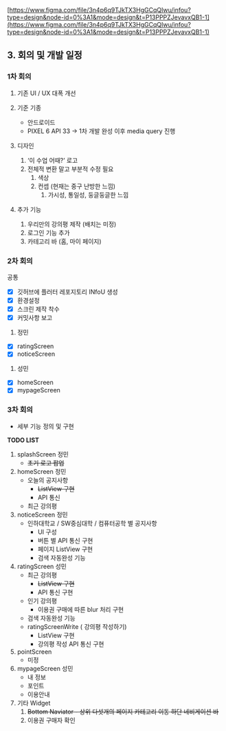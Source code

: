 [https://www.figma.com/file/3n4p6q9TJkTX3HgGCqQIwu/infou?type=design&node-id=0%3A1&mode=design&t=P13PPPZJevavxQB1-1](https://www.figma.com/file/3n4p6q9TJkTX3HgGCqQIwu/infou?type=design&node-id=0%3A1&mode=design&t=P13PPPZJevavxQB1-1)

## 3. 회의 및 개발 일정

### 1차 회의

1. 기존 UI / UX 대폭 개선

2. 기준 기종
    - 안드로이드
    - PIXEL 6 API 33 → 1차 개발 완성 이후 media query 진행
3. 디자인
    1. ‘이 수업 어때?’ 로고
    2. 전체적 변환 말고 부분적 수정 필요
        1. 색상
        2. 컨셉 (현재는 중구 난방한 느낌)
            1. 가시성, 통일성, 둥글둥글한 느낌
4. 추가 기능
    1. 우리만의 강의평 제작 (배치는 미정)
    2. 로그인 기능 추가
    3. 카테고리 바 (홈, 마이 페이지)

### 2차 회의

공통

- [x]  깃허브에 플러터 레포지토리 INfoU 생성
- [x]  환경설정
- [x]  스크린 제작 착수
- [x]  커밋사항 보고

1. 정민
- [x]  ratingScreen
- [x]  noticeScreen
1. 성민
- [x]  homeScreen
- [x]  mypageScreen

### 3차 회의

- 세부 기능 정의 및 구현

**TODO LIST**

1. splashScreen 정민
    - ~~초기 로고 팝업~~
2. homeScreen 정민
    - 오늘의 공지사항
        - ~~ListView 구현~~
        - API 통신
    - 최근 강의평
3. noticeScreen 정민
    - 인하대학교 / SW중심대학 / 컴퓨터공학 별 공지사항
        - UI 구성
        - 버튼 별 API 통신 구현
        - 페이지 ListView 구현
        - 검색 자동완성 기능
4. ratingScreen 성민
    - 최근 강의평
        - ~~ListView 구현~~
        - API 통신 구현
    - 인기 강의평
        - 이용권 구매에 따른 blur 처리 구현
    - 검색 자동완성 기능
    - ratingScreenWrite ( 강의평 작성하기)
        - ListView 구현
        - 강의평 작성 API 통신 구현
5. pointScreen 
    - 미정
6. mypageScreen 성민
    - 내 정보
    - 포인트
    - 이용안내
7. 기타 Widget 
    1. ~~Bottom Naviator - 상위 다섯개의 페이지 카테고리 이동 하단 네비게이션 바~~
    2. 이용권 구매자 확인
